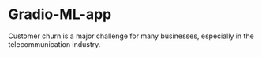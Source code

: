 # Gradio-ML-app
Customer churn is a major challenge for many businesses, especially in the telecommunication industry.

